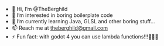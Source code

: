 - 👋 Hi, I’m @TheBerghild
- 👀 I’m interested in boring boilerplate code
- 🌱 I’m currently learning Java, GLSL and other boring stuff...
- 📫 Reach me at theberghild@gmail.com
- ⚡ Fun fact: with godot 4 you can use lambda functions!!!🎉🎉🎉

<!---
TheBerghild/TheBerghild is a ✨ special ✨ repository because its `README.md` (this file) appears on your GitHub profile.
You can click the Preview link to take a look at your changes.
--->
